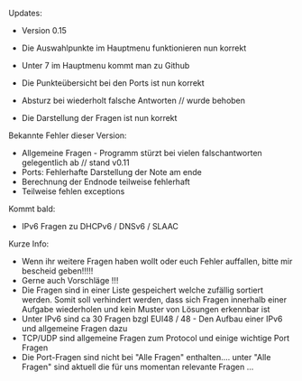 Updates:

- Version 0.15

- Die Auswahlpunkte im Hauptmenu funktionieren nun korrekt
- Unter 7 im Hauptmenu kommt man zu Github
- Die Punkteübersicht bei den Ports ist nun korrekt 
- Absturz bei wiederholt falsche Antworten // wurde behoben
- Die Darstellung der Fragen ist nun korrekt


Bekannte Fehler dieser Version:

-  Allgemeine Fragen - Programm stürzt bei vielen falschantworten gelegentlich ab // stand v0.11
-  Ports: Fehlerhafte Darstellung der Note am ende
-  Berechnung der Endnode teilweise fehlerhaft
-  Teilweise fehlen exceptions


Kommt bald:
- IPv6 Fragen zu DHCPv6 / DNSv6 / SLAAC


Kurze Info:
- Wenn ihr weitere Fragen haben wollt oder euch Fehler auffallen, bitte mir bescheid geben!!!!!
- Gerne auch Vorschläge !!! 
- Die Fragen sind in einer Liste gespeichert welche zufällig sortiert werden. Somit soll verhindert werden, dass sich Fragen innerhalb einer Aufgabe wiederholen und kein Muster von Lösungen erkennbar ist
- Unter IPv6 sind ca 30 Fragen bzgl EUI48 / 48   - Den Aufbau einer IPv6 und allgemeine Fragen dazu
- TCP/UDP sind allgemeine Fragen zum Protocol und einige wichtige Port Fragen
- Die Port-Fragen sind nicht bei "Alle Fragen" enthalten.... unter "Alle Fragen" sind aktuell die für uns momentan relevante Fragen ...


